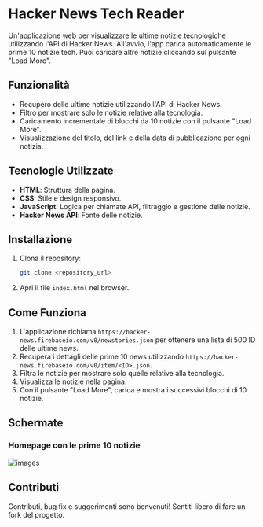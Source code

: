 
# Hacker News Tech Reader

Un'applicazione web per visualizzare le ultime notizie tecnologiche utilizzando l'API di Hacker News. All'avvio, l'app carica automaticamente le prime 10 notizie tech. Puoi caricare altre notizie cliccando sul pulsante "Load More".

## Funzionalità
- Recupero delle ultime notizie utilizzando l'API di Hacker News.
- Filtro per mostrare solo le notizie relative alla tecnologia.
- Caricamento incrementale di blocchi da 10 notizie con il pulsante "Load More".
- Visualizzazione del titolo, del link e della data di pubblicazione per ogni notizia.

## Tecnologie Utilizzate
- **HTML**: Struttura della pagina.
- **CSS**: Stile e design responsivo.
- **JavaScript**: Logica per chiamate API, filtraggio e gestione delle notizie.
- **Hacker News API**: Fonte delle notizie.

## Installazione
1. Clona il repository:
   ```bash
   git clone <repository_url>
   ```
2. Apri il file `index.html` nel browser.

## Come Funziona
1. L'applicazione richiama `https://hacker-news.firebaseio.com/v0/newstories.json` per ottenere una lista di 500 ID delle ultime news.
2. Recupera i dettagli delle prime 10 news utilizzando `https://hacker-news.firebaseio.com/v0/item/<ID>.json`.
3. Filtra le notizie per mostrare solo quelle relative alla tecnologia.
4. Visualizza le notizie nella pagina.
5. Con il pulsante "Load More", carica e mostra i successivi blocchi di 10 notizie.

## Schermate
### Homepage con le prime 10 notizie
![images](Screenshot)

## Contributi
Contributi, bug fix e suggerimenti sono benvenuti! Sentiti libero di fare un fork del progetto.
